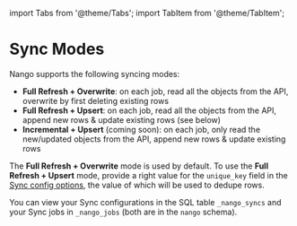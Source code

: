 import Tabs from '@theme/Tabs';
import TabItem from '@theme/TabItem';

# Sync Modes

Nango supports the following syncing modes:
- **Full Refresh + Overwrite**: on each job, read all the objects from the API, overwrite by first deleting existing rows
- **Full Refresh + Upsert**: on each job, read all the objects from the API, append new rows & update existing rows (see below)
- **Incremental + Upsert** (coming soon): on each job, only read the new/updated objects from the API, append new rows & update existing rows

The **Full Refresh + Overwrite** mode is used by default. To use the **Full Refresh + Upsert** mode, provide a right value for the `unique_key` field in the [Sync config options](sync-all-options.md), the value of which will be used to dedupe rows.

You can view your Sync configurations in the SQL table `_nango_syncs` and your Sync jobs in `_nango_jobs` (both are in the `nango` schema).